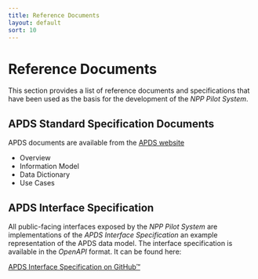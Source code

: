```yaml
---
title: Reference Documents 
layout: default
sort: 10 
---
```

# Reference Documents
This section provides a list of reference documents and specifications that have been used as the basis for the development of the _NPP Pilot System_. 

## APDS Standard Specification Documents
APDS documents are available from the [APDS website](https://allianceforparkingdatastandards.org)
* Overview 
* Information Model
* Data Dictionary
* Use Cases

## APDS Interface Specification
All public-facing interfaces exposed by the _NPP Pilot System_ are implementations of the _APDS Interface Specification_ an example representation of the APDS data model. The interface specification is available in the *OpenAPI* format. It can be found here:

[APDS Interface Specification on GitHub&trade;](https://github.com/parkingdata/spec)


